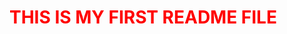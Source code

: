 <html>
  <head>
    <style>
      h1{
        color: red;
      }
    </style>
  </head>
  <body>
    <div class = "head">
    <h1>THIS IS MY FIRST README FILE</h1>
  </div>
  </body>
</html>
                                        
